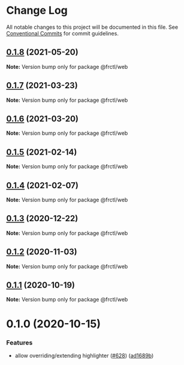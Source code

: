 # Change Log

All notable changes to this project will be documented in this file.
See [Conventional Commits](https://conventionalcommits.org) for commit guidelines.

## [0.1.8](https://github.com/frctl/fractal/compare/@frctl/web@0.1.7...@frctl/web@0.1.8) (2021-05-20)

**Note:** Version bump only for package @frctl/web





## [0.1.7](https://github.com/frctl/fractal/compare/@frctl/web@0.1.6...@frctl/web@0.1.7) (2021-03-23)

**Note:** Version bump only for package @frctl/web





## [0.1.6](https://github.com/frctl/fractal/compare/@frctl/web@0.1.5...@frctl/web@0.1.6) (2021-03-20)

**Note:** Version bump only for package @frctl/web





## [0.1.5](https://github.com/frctl/fractal/compare/@frctl/web@0.1.4...@frctl/web@0.1.5) (2021-02-14)

**Note:** Version bump only for package @frctl/web





## [0.1.4](https://github.com/frctl/fractal/compare/@frctl/web@0.1.3...@frctl/web@0.1.4) (2021-02-07)

**Note:** Version bump only for package @frctl/web





## [0.1.3](https://github.com/frctl/fractal/compare/@frctl/web@0.1.2...@frctl/web@0.1.3) (2020-12-22)

**Note:** Version bump only for package @frctl/web





## [0.1.2](https://github.com/frctl/fractal/compare/@frctl/web@0.1.1...@frctl/web@0.1.2) (2020-11-03)

**Note:** Version bump only for package @frctl/web





## [0.1.1](https://github.com/frctl/fractal/compare/@frctl/web@0.1.0...@frctl/web@0.1.1) (2020-10-19)

**Note:** Version bump only for package @frctl/web





# 0.1.0 (2020-10-15)


### Features

* allow overriding/extending highlighter ([#628](https://github.com/frctl/fractal/issues/628)) ([ad1689b](https://github.com/frctl/fractal/commit/ad1689bb82f8ba87911a66f8117482d8c247055d))
